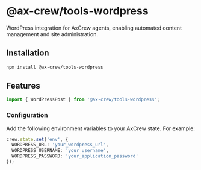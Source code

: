 # @ax-crew/tools-wordpress

WordPress integration for AxCrew agents, enabling automated content management and site administration.

## Installation

```bash
npm install @ax-crew/tools-wordpress
```

## Features

```typescript
import { WordPressPost } from '@ax-crew/tools-wordpress';
```

### Configuration

Add the following environment variables to your AxCrew state. For example:
```typescript
crew.state.set('env', {
  WORDPRESS_URL: 'your_wordpress_url',
  WORDPRESS_USERNAME: 'your_username',
  WORDPRESS_PASSWORD: 'your_application_password'
});
```
